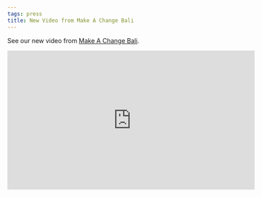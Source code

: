 ```yaml
---
tags: press
title: New Video from Make A Change Bali
---
```


See our new video from [Make A Change Bali](https://www.facebook.com/makeachangebali/).

<iframe src="https://www.facebook.com/plugins/video.php?href=https%3A%2F%2Fwww.facebook.com%2Fmakeachangebali%2Fvideos%2F1171115102943705%2F&show_text=0&width=560" width="560" height="315" style="border:none;overflow:hidden" scrolling="no" frameborder="0" allowTransparency="true" allowFullScreen="true"></iframe>
